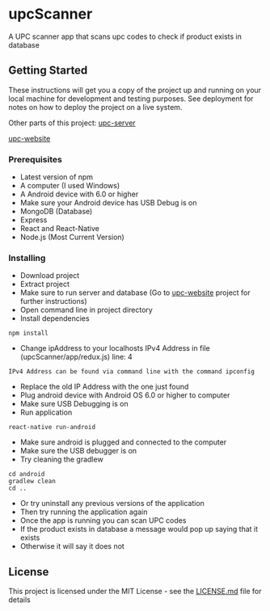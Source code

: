 # upcScanner

A UPC scanner app that scans upc codes to check if product exists in database

## Getting Started

These instructions will get you a copy of the project up and running on your local machine for development and testing purposes. See deployment for notes on how to deploy the project on a live system.

Other parts of this project:
[upc-server](https://github.com/eyao06/upc-server)

[upc-website](https://github.com/eyao06/upc-website)

### Prerequisites

* Latest version of npm
* A computer (I used Windows)
* A Android device with 6.0 or higher
* Make sure your Android device has USB Debug is on 
* MongoDB (Database)
* Express
* React and React-Native
* Node.js (Most Current Version)

### Installing

* Download project 
* Extract project
* Make sure to run server and database (Go to [upc-website](https://github.com/eyao06/upc-website) project for further instructions) 
* Open command line in project directory
* Install dependencies 
```
npm install
```
*	Change ipAddress to your localhosts IPv4 Address in file (upcScanner/app/redux.js) line: 4
```
IPv4 Address can be found via command line with the command ipconfig
```
* Replace the old IP Address with the one just found
*	Plug android device with Android OS 6.0 or higher to computer
*	Make sure USB Debugging is on
* Run application 
```
react-native run-android
```
*	Make sure android is plugged and connected to the computer
*	Make sure the USB debugger is on
*	Try cleaning the gradlew
```
cd android 
gradlew clean 
cd ..
```
*	Or try uninstall any previous versions of the application 
*	Then try running the application again
* Once the app is running you can scan UPC codes 
* If the product exists in database a message would pop up saying that it exists
* Otherwise it will say it does not





## License

This project is licensed under the MIT License - see the [LICENSE.md](LICENSE.md) file for details
